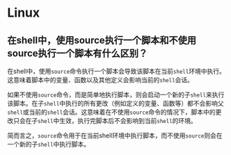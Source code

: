 # Linux

## 在shell中，使用source执行一个脚本和不使用source执行一个脚本有什么区别？

在shell中，使用```source```命令执行一个脚本会导致该脚本在当前```shell```环境中执行。这意味着脚本中的变量、函数以及其他定义会影响当前的```shell```会话。

如果不使用```source```命令，而是简单地执行脚本，则会启动一个新的子```shell```来执行该脚本。在子```shell```中执行的所有更改（例如定义的变量、函数等）都不会影响父```shell```或当前的```shell```会话。这意味着在不使用```source```命令的情况下，脚本中的更改只会在子```shell```中生效，执行完脚本后不会影响到当前```shell```的环境。

简而言之，```source```命令用于在当前shell环境中执行脚本，而不使用```source```则会在一个新的子```shell```中执行脚本。